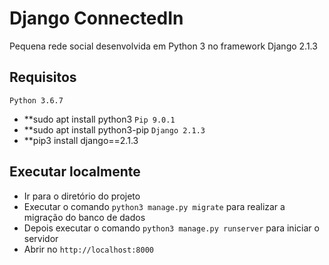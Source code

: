 # Django ConnectedIn

Pequena rede social desenvolvida em Python 3 no framework Django 2.1.3

## Requisitos
`Python 3.6.7`
+ **sudo apt install python3
`Pip 9.0.1`
+ **sudo apt install python3-pip
`Django 2.1.3`
+ **pip3 install django==2.1.3

## Executar localmente
+ Ir para o diretório do projeto
+ Executar o comando `python3 manage.py migrate` para realizar a migração do banco de dados
+ Depois executar o comando `python3 manage.py runserver` para iniciar o servidor
+ Abrir no `http://localhost:8000`

